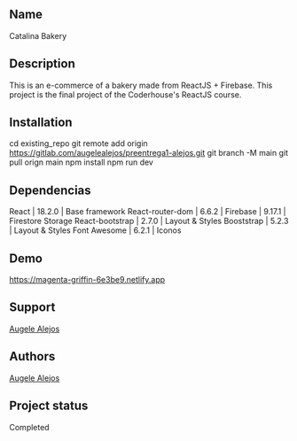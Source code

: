 ## Name
Catalina Bakery

## Description
This is an e-commerce of a bakery made from ReactJS + Firebase. This project is the final project of the Coderhouse's ReactJS course.

## Installation
cd existing_repo
git remote add origin https://gitlab.com/augelealejos/preentrega1-alejos.git
git branch -M main
git pull orign main
npm install
npm run dev

## Dependencias
React            |  18.2.0 | Base framework
React-router-dom |  6.6.2  | 
Firebase         |  9.17.1 | Firestore Storage
React-bootstrap  |  2.7.0  | Layout & Styles
Booststrap       |  5.2.3  | Layout & Styles
Font Awesome     |  6.2.1  | Iconos

## Demo
https://magenta-griffin-6e3be9.netlify.app

## Support
[Augele Alejos](https://www.linkedin.com/in/augelealejos/)

## Authors
[Augele Alejos](https://www.linkedin.com/in/augelealejos/)

## Project status
Completed

